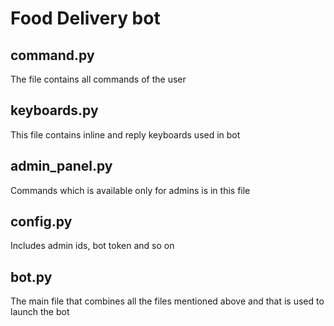 # Food Delivery bot #
## command.py ##
The file contains all commands of the user
## keyboards.py ##
This file contains inline and reply keyboards used in bot
## admin_panel.py ##
Commands which is available only for admins is in this file
## config.py ##
Includes admin ids, bot token and so on
## bot.py ##
The main file that combines all the files mentioned above and that is used to launch the bot
